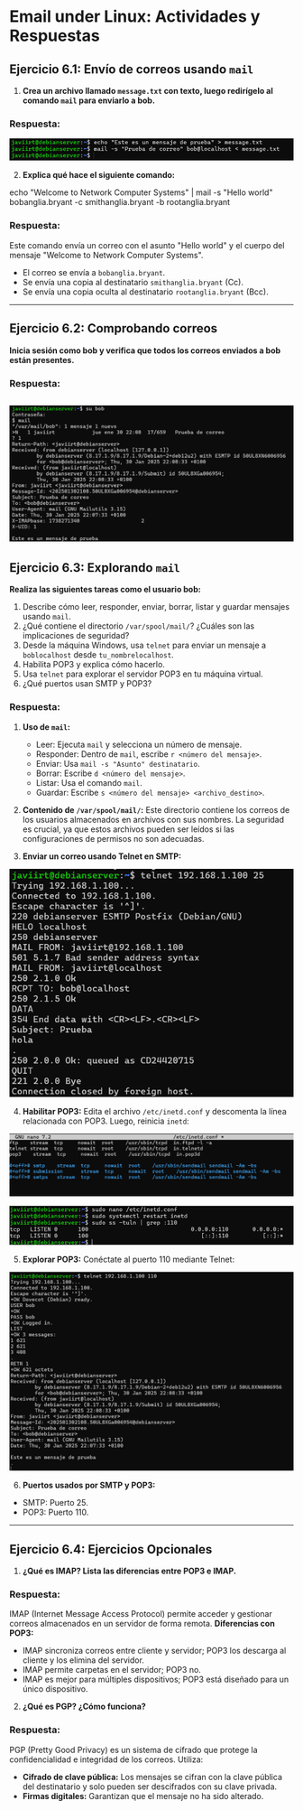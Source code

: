 # Email under Linux: Actividades y Respuestas

## **Ejercicio 6.1: Envío de correos usando `mail`**
1. **Crea un archivo llamado `message.txt` con texto, luego redirígelo al comando `mail` para enviarlo a bob.**

### **Respuesta:**

![Ejercicio 1, paso 1](./capturas/lab06-1-1.png)

2. **Explica qué hace el siguiente comando:**

echo "Welcome to Network Computer Systems" | mail -s "Hello world" bobanglia.bryant -c smithanglia.bryant -b rootanglia.bryant


### **Respuesta:**
Este comando envía un correo con el asunto "Hello world" y el cuerpo del mensaje "Welcome to Network Computer Systems". 
- El correo se envía a `bobanglia.bryant`.
- Se envía una copia al destinatario `smithanglia.bryant` (Cc).
- Se envía una copia oculta al destinatario `rootanglia.bryant` (Bcc).

---

## **Ejercicio 6.2: Comprobando correos**
**Inicia sesión como bob y verifica que todos los correos enviados a bob están presentes.**

### **Respuesta:**

![Ejercicio 2, paso 1](./capturas/lab06-2-1.png)
---

## **Ejercicio 6.3: Explorando `mail`**
**Realiza las siguientes tareas como el usuario bob:**

1. Describe cómo leer, responder, enviar, borrar, listar y guardar mensajes usando `mail`.
2. ¿Qué contiene el directorio `/var/spool/mail/`? ¿Cuáles son las implicaciones de seguridad?
3. Desde la máquina Windows, usa `telnet` para enviar un mensaje a `boblocalhost` desde `tu_nombrelocalhost`.
4. Habilita POP3 y explica cómo hacerlo.
5. Usa `telnet` para explorar el servidor POP3 en tu máquina virtual.
6. ¿Qué puertos usan SMTP y POP3?

### **Respuesta:**

1. **Uso de `mail`:**
   - Leer: Ejecuta `mail` y selecciona un número de mensaje.
   - Responder: Dentro de `mail`, escribe `r <número del mensaje>`.
   - Enviar: Usa `mail -s "Asunto" destinatario`.
   - Borrar: Escribe `d <número del mensaje>`.
   - Listar: Usa el comando `mail`.
   - Guardar: Escribe `s <número del mensaje> <archivo_destino>`.

2. **Contenido de `/var/spool/mail/`:**
   Este directorio contiene los correos de los usuarios almacenados en archivos con sus nombres. La seguridad es crucial, ya que estos archivos pueden ser leídos si las configuraciones de permisos no son adecuadas.

3. **Enviar un correo usando Telnet en SMTP:**

![Ejercicio 3, apartado 3](./capturas/lab06-3-1.png)

4. **Habilitar POP3:**
Edita el archivo `/etc/inetd.conf` y descomenta la línea relacionada con POP3. Luego, reinicia `inetd`:

![Ejercicio 3, apartado 4.1](./capturas/lab06-3-2.png)

![Ejercicio 3, apartado 4.2](./capturas/lab06-3-3.png)

5. **Explorar POP3:**
Conéctate al puerto 110 mediante Telnet:

![Ejercicio 3, apartado 4](./capturas/lab06-3-4.png)

6. **Puertos usados por SMTP y POP3:**
- SMTP: Puerto 25.
- POP3: Puerto 110.

---

## **Ejercicio 6.4: Ejercicios Opcionales**

1. **¿Qué es IMAP? Lista las diferencias entre POP3 e IMAP.**

### **Respuesta:**
IMAP (Internet Message Access Protocol) permite acceder y gestionar correos almacenados en un servidor de forma remota. 
**Diferencias con POP3:**
- IMAP sincroniza correos entre cliente y servidor; POP3 los descarga al cliente y los elimina del servidor.
- IMAP permite carpetas en el servidor; POP3 no.
- IMAP es mejor para múltiples dispositivos; POP3 está diseñado para un único dispositivo.

2. **¿Qué es PGP? ¿Cómo funciona?**

### **Respuesta:**
PGP (Pretty Good Privacy) es un sistema de cifrado que protege la confidencialidad e integridad de los correos. Utiliza:
- **Cifrado de clave pública:** Los mensajes se cifran con la clave pública del destinatario y solo pueden ser descifrados con su clave privada.
- **Firmas digitales:** Garantizan que el mensaje no ha sido alterado.


